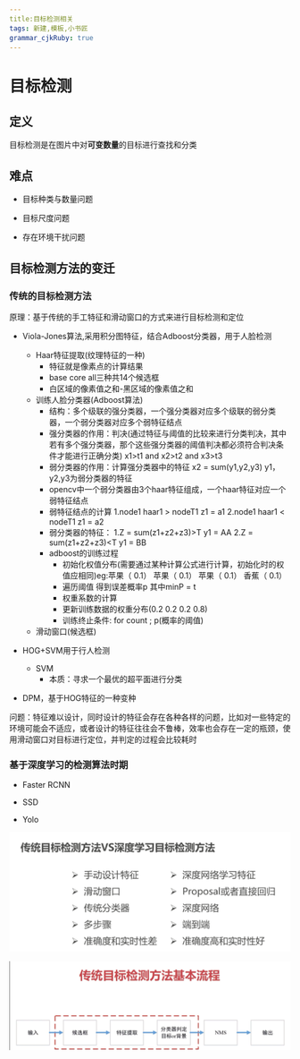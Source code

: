 ```yaml
---
title:目标检测相关
tags: 新建,模板,小书匠
grammar_cjkRuby: true
---
```

# 目标检测

## 定义
 目标检测是在图片中对**可变数量**的目标进行查找和分类
 
 ## 难点
 
* 目标种类与数量问题

* 目标尺度问题

* 存在环境干扰问题

## 目标检测方法的变迁

### 传统的目标检测方法
原理：基于传统的手工特征和滑动窗口的方式来进行目标检测和定位

* Viola-Jones算法,采用积分图特征，结合Adboost分类器，用于人脸检测
	* Haar特征提取(纹理特征的一种)
		* 特征就是像素点的计算结果
		* base core all三种共14个候选框
		* 白区域的像素值之和-黑区域的像素值之和
	* 训练人脸分类器(Adboost算法)
		* 结构：多个级联的强分类器，一个强分类器对应多个级联的弱分类器，一个弱分类器对应多个弱特征结点
		* 强分类器的作用：判决(通过特征与阈值的比较来进行分类判决，其中若有多个强分类器，那个这些强分类器的阈值判决都必须符合判决条件才能进行正确分类) x1>t1 and x2>t2 and x3>t3
		* 弱分类器的作用：计算强分类器中的特征 x2 = sum(y1,y2,y3) y1，y2,y3为弱分类器的特征
		* opencv中一个弱分类器由3个haar特征组成，一个haar特征对应一个弱特征结点
		* 弱特征结点的计算 
			 1.node1  haar1 > nodeT1  z1 = a1
			 2.node1  haar1 < nodeT1  z1 = a2
		* 弱分类器的特征：
			 1.Z = sum(z1+z2+z3)>T y1 = AA
			 2.Z = sum(z1+z2+z3)<T y1 = BB
		* adboost的训练过程
			* 初始化权值分布(需要通过某种计算公式进行计算，初始化时的权值应相同)eg:苹果（ 0.1）  苹果（ 0.1）  苹果（ 0.1）  香蕉（ 0.1）
			* 遍历阈值  得到误差概率p  其中minP = t
			* 权重系数的计算
			* 更新训练数据的权重分布(0.2  0.2  0.2  0.8)
			* 训练终止条件: for count  ;  p(概率的阈值)
	* 滑动窗口(候选框)
* HOG+SVM用于行人检测
	* SVM
		* 本质：寻求一个最优的超平面进行分类

* DPM，基于HOG特征的一种变种

问题：特征难以设计，同时设计的特征会存在各种各样的问题，比如对一些特定的环境可能会不适应，或者设计的特征往往会不鲁棒，效率也会存在一定的瓶颈，使用滑动窗口对目标进行定位，并判定的过程会比较耗时

### 基于深度学习的检测算法时期

* Faster RCNN

* SSD

* Yolo

![传统目标检测方法与深度学习目标检测算法的对比](./images/1568634952255.png)

![传统目标检测方法基本流程](./images/1568635248751.png)